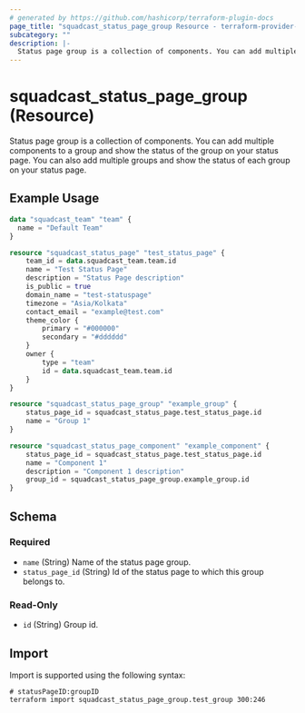 ```yaml
---
# generated by https://github.com/hashicorp/terraform-plugin-docs
page_title: "squadcast_status_page_group Resource - terraform-provider-squadcast"
subcategory: ""
description: |-
  Status page group is a collection of components. You can add multiple components to a group and show the status of the group on your status page. You can also add multiple groups and show the status of each group on your status page.
---
```


# squadcast_status_page_group (Resource)

Status page group is a collection of components. You can add multiple components to a group and show the status of the group on your status page. You can also add multiple groups and show the status of each group on your status page.

## Example Usage

```terraform
data "squadcast_team" "team" {
  name = "Default Team"
}

resource "squadcast_status_page" "test_status_page" {
	team_id = data.squadcast_team.team.id
	name = "Test Status Page"
	description = "Status Page description"
	is_public = true
	domain_name = "test-statuspage"
	timezone = "Asia/Kolkata"
	contact_email = "example@test.com"
	theme_color {
		primary = "#000000"
		secondary = "#dddddd"
	}
	owner {
		type = "team"
		id = data.squadcast_team.team.id
	}
}

resource "squadcast_status_page_group" "example_group" {
  	status_page_id = squadcast_status_page.test_status_page.id
	name = "Group 1"
}

resource "squadcast_status_page_component" "example_component" {
	status_page_id = squadcast_status_page.test_status_page.id
	name = "Component 1"
	description = "Component 1 description"
	group_id = squadcast_status_page_group.example_group.id
}
```

<!-- schema generated by tfplugindocs -->
## Schema

### Required

- `name` (String) Name of the status page group.
- `status_page_id` (String) Id of the status page to which this group belongs to.

### Read-Only

- `id` (String) Group id.

## Import

Import is supported using the following syntax:

```shell
# statusPageID:groupID
terraform import squadcast_status_page_group.test_group 300:246
```
